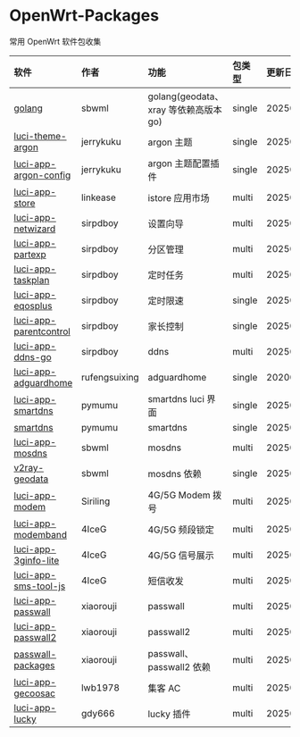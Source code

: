 # OpenWrt-Packages
常用 OpenWrt 软件包收集

|软件|作者|功能|包类型|更新日期|
|:-|:-|:-|:-|:-|
|[golang](https://github.com/sbwml/packages_lang_golang)|sbwml|golang(geodata、xray 等依赖高版本 go)|single|20250807|
|[luci-theme-argon](https://github.com/jerrykuku/luci-theme-argon)|jerrykuku|argon 主题|single|20250826|
|[luci-app-argon-config](https://github.com/jerrykuku/luci-app-argon-config)|jerrykuku|argon 主题配置插件|single|20250718|
|[luci-app-store](https://github.com/linkease/istore)|linkease|istore 应用市场|multi|20250625|
|[luci-app-netwizard](https://github.com/sirpdboy/luci-app-netwizard)|sirpdboy|设置向导|multi|20250813|
|[luci-app-partexp](https://github.com/sirpdboy/luci-app-partexp)|sirpdboy|分区管理|multi|20250810|
|[luci-app-taskplan](https://github.com/sirpdboy/luci-app-taskplan)|sirpdboy|定时任务|multi|20250810|
|[luci-app-eqosplus](https://github.com/sirpdboy/luci-app-eqosplus)|sirpdboy|定时限速|single|20250810|
|[luci-app-parentcontrol](https://github.com/sirpdboy/luci-app-parentcontrol)|sirpdboy|家长控制|single|20250514|
|[luci-app-ddns-go](https://github.com/sirpdboy/luci-app-ddns-go)|sirpdboy|ddns|multi|20250810|
|[luci-app-adguardhome](https://github.com/rufengsuixing/luci-app-adguardhome)|rufengsuixing|adguardhome|single|20200113|
|[luci-app-smartdns](https://github.com/pymumu/luci-app-smartdns)|pymumu|smartdns luci 界面|single|20250803|
|[smartdns](https://github.com/pymumu/openwrt-smartdns)|pymumu|smartdns|single|20250811|
|[luci-app-mosdns](https://github.com/sbwml/luci-app-mosdns)|sbwml|mosdns|multi|20250704|
|[v2ray-geodata](https://github.com/sbwml/v2ray-geodata)|sbwml|mosdns 依赖|single|20250125|
|[luci-app-modem](https://github.com/Siriling/5G-Modem-Support)|Siriling|4G/5G Modem 拨号|multi|20250813|
|[luci-app-modemband](https://github.com/4IceG/luci-app-modemband)|4IceG|4G/5G 频段锁定|multi|20250528|
|[luci-app-3ginfo-lite](https://github.com/4IceG/luci-app-3ginfo-lite)|4IceG|4G/5G 信号展示|multi|20250812|
|[luci-app-sms-tool-js](https://github.com/4IceG/luci-app-sms-tool-js)|4IceG|短信收发|multi|20250609|
|[luci-app-passwall](https://github.com/xiaorouji/openwrt-passwall)|xiaorouji|passwall|multi|20250828|
|[luci-app-passwall2](https://github.com/xiaorouji/openwrt-passwall2)|xiaorouji|passwall2|multi|20250826|
|[passwall-packages](https://github.com/xiaorouji/openwrt-passwall-packages)|xiaorouji|passwall、passwall2 依赖|multi|20250828|
|[luci-app-gecoosac](https://github.com/lwb1978/openwrt-gecoosac)|lwb1978|集客 AC|multi|20250407|
|[luci-app-lucky](https://github.com/gdy666/luci-app-lucky)|gdy666|lucky 插件|multi|20250827|
